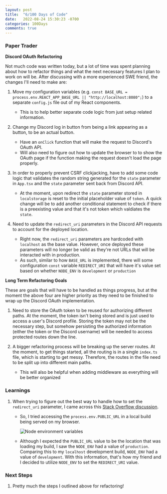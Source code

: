```yaml
---
layout: post
title:  "6/100 Days of Code"
date:   2022-08-24 15:30:23 -0700
categories: 100Days
comments: true
---
```


### Paper Trader
**Discord OAuth Refactoring**

Not much code was written today, but a lot of time was spent planning about how to refactor things and what the next necessary features I plan to work on will be. After discussing with a more experienced SWE friend, the changes I'll need to make are:

1. Move my configuration variables (e.g. `const BASE_URL = process.env.REACT_APP_BASE_URL || "http://localhost:8080";`) to a separate `config.js` file out of my React components.
    - This is to help better separate code logic from just setup related information.

2. Change my Discord log in button from being a link appearing as a button, to be an actual button.
    - Have an `onClick` function that will make the request to Discord's OAuth API.
    - Will also need to figure out how to update the browser to to show the OAuth page if the function making the request doesn't load the page properly.

3. In order to properly prevent CSRF clickjacking, have to add some code logic that validates the random string generated for the `state` parameter in `App.tsx` and the `state` parameter sent back from Discord API.
    - At the moment, upon redirect the `state` parameter stored in `localstorage` is reset to the initial placeholder value of `token`. A quick change will be to add another conditional statement to check if there is a preexisting value and that it's not token which valdiates the `state`.

4. Need to update the `redirect_uri` parameters in the Discord API requests to account for the deployed location.
    - Right now, the `redirect_uri` parameters are hardcoded with `localhost` as the base value. However, once deployed these parameters will no longer be valid as they're not URLs that will be interacted with in production.
    - As such, similar to how `BASE_URL` is implemented, there will some configuration `const` variable `REDIRECT_URI` that will have it's value set based on whether `NODE_ENV` is `development` or `production`

**Long Term Refactoring Goals**

These are goals that will have to be handled as things progress, but at the moment the above four are higher priority as they need to be finished to wrap up the Discord OAuth implementation.

1. Need to store the OAuth token to be reused for authorizing different paths. At the moment, the token isn't being stored and is just used to access a user's Discord profile. Storing the token may not be the necessary step, but somehow persisting the authorized information (either the token or the Discord username) will be needed to access protected routes down the line.

2. A bigger refactoring process will be breaking up the server routes. At the moment, to get things started, all the routing is in a single `index.ts` file, which is starting to get messy. Therefore, the routes in the file need to be split up into different main paths.
    - This will also be helpful when adding middleware as everything will be better organized

### Learnings
1. When trying to figure out the best way to handle how to set the `redirect_uri` parameter, I came across this [Stack Overflow discussion](https://stackoverflow.com/questions/48134785/how-to-set-a-base-url-for-react-router-at-the-app-level). 
    - So, I tried accessing the `process.env.PUBLIC_URL` in a local build being served on my browser. 

        ![Node environment variables](../../../../images/20220824/envvars.png)

    - Although I expected the `PUBLIC_URL` value to be the location that was loading my build, I saw the `NODE_ENV` had a value of `production`. Comparing this to my `localhost` development build, `NODE_ENV` had a value of `development`. With this information, that's how my friend and I decided to utilize `NODE_ENV` to set the `REDIRECT_URI` value.


### Next Steps
1. Pretty much the steps I outlined above for refactoring!